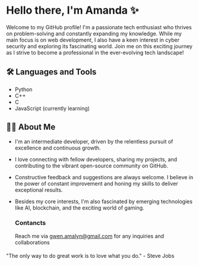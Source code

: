 # Hello there, I'm Amanda ✨
Welcome to my GitHub profile! I'm a passionate tech enthusiast who thrives on problem-solving and constantly expanding my knowledge. While my main focus is on web development, I also have a keen interest in cyber security and exploring its fascinating world. Join me on this exciting journey as I strive to become a professional in the ever-evolving tech landscape!

## 🛠️ Languages and Tools

- Python
- C++
- C
- JavaScript (currently learning)

## 🙋‍♂️ About Me

- I'm an intermediate developer, driven by the relentless pursuit of excellence and continuous growth.
- I love connecting with fellow developers, sharing my projects, and contributing to the vibrant open-source community on GitHub.
- Constructive feedback and suggestions are always welcome. I believe in the power of constant improvement and honing my skills to deliver exceptional results.
- Besides my core interests, I'm also fascinated by emerging technologies like AI, blockchain, and the exciting world of gaming.  

  ### Contancts
  Reach me via gwen.amalyn@gmail.com for any inquiries and collaborations

#### 
  "The only way to do great work is to love what you do." - Steve Jobs

<!---
ama-lyn/ama-lyn is a ✨ special ✨ repository because its `README.md` (this file) appears on your GitHub profile.
You can click the Preview link to take a look at your changes.
--->
